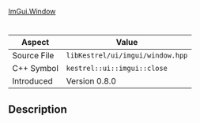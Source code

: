 [ImGui.Window](index.md)
# 
| Aspect | Value |
| --- | --- |
| Source File | `libKestrel/ui/imgui/window.hpp` |
| C++ Symbol | `kestrel::ui::imgui::close` |
| Introduced | Version 0.8.0 |
## Description
